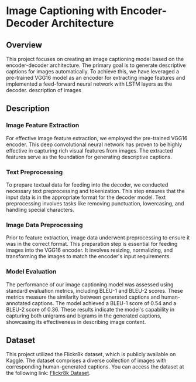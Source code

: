 # Image Captioning with Encoder-Decoder Architecture

## Overview
This project focuses on creating an image captioning model based on the encoder-decoder architecture. The primary goal is to generate descriptive captions for images automatically. To achieve this, we have leveraged a pre-trained VGG16 model as an encoder for extracting image features and implemented a feed-forward neural network with LSTM layers as the decoder.
description of images

## Description
### Image Feature Extraction
For effective image feature extraction, we employed the pre-trained VGG16 encoder. This deep convolutional neural network has proven to be highly effective in capturing rich visual features from images. The extracted features serve as the foundation for generating descriptive captions.
### Text Preprocessing
To prepare textual data for feeding into the decoder, we conducted necessary text preprocessing and tokenization. This step ensures that the input data is in the appropriate format for the decoder model. Text preprocessing involves tasks like removing punctuation, lowercasing, and handling special characters.
### Image Data Preprocessing
Prior to feature extraction, image data underwent preprocessing to ensure it was in the correct format. This preparation step is essential for feeding images into the VGG16 encoder. It involves resizing, normalizing, and transforming the images to match the encoder's input requirements.
### Model Evaluation
The performance of our image captioning model was assessed using standard evaluation metrics, including BLEU-1 and BLEU-2 scores. These metrics measure the similarity between generated captions and human-annotated captions. The model achieved a BLEU-1 score of 0.54 and a BLEU-2 score of 0.36. These results indicate the model's capability in capturing both unigrams and bigrams in the generated captions, showcasing its effectiveness in describing image content.

## Dataset
This project utilized the Flickr8k dataset, which is publicly available on Kaggle. The dataset comprises a diverse collection of images with corresponding human-generated captions. You can access the dataset at the following link: [Flickr8k Dataset](https://www.kaggle.com/datasets/adityajn105/flickr8k).


